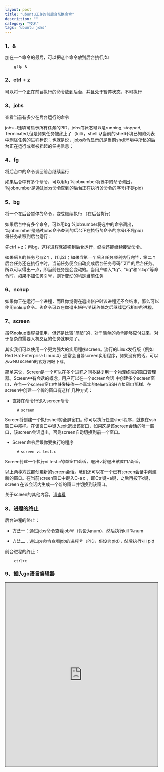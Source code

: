 ```yaml
---
layout: post
title: "ubuntu工作的前后台切换命令"
description: ""
category: "技术" 
tags: "ubuntu jobs" 
---
```


### 1、&   
 
加在一个命令的最后，可以把这个命令放到后台执行,如                   


		gftp &                             



### 2、ctrl + z              

可以将一个正在前台执行的命令放到后台，并且处于暂停状态，不可执行                   

### 3、jobs                    

查看当前有多少在后台运行的命令                   



jobs -l选项可显示所有任务的PID，jobs的状态可以是running, stopped, Terminated,但是如果任务被终止了（kill），shell 从当前的shell环境已知的列表中删除任务的进程标识；也就是说，jobs命令显示的是当前shell环境中所起的后台正在运行或者被挂起的任务信息；           



### 4、fg               

将后台中的命令调至前台继续运行                     


如果后台中有多个命令，可以用fg %jobnumber将选中的命令调出，%jobnumber是通过jobs命令查到的后台正在执行的命令的序号(不是pid)                  
 

### 5、bg                  
 
将一个在后台暂停的命令，变成继续执行 （在后台执行）               



如果后台中有多个命令，可以用bg %jobnumber将选中的命令调出，%jobnumber是通过jobs命令查到的后台正在执行的命令的序号(不是pid)              
将任务转移到后台运行：                

先ctrl + z；再bg，这样进程就被移到后台运行，终端还能继续接受命令。                         

如果后台的任务号有2个，[1],[2]；如果当第一个后台任务顺利执行完毕，第二个后台任务还在执行中时，当前任务便会自动变成后台任务号码“[2]” 的后台任务。所以可以得出一点，即当前任务是会变动的。当用户输入“fg”、“bg”和“stop”等命令时，如果不加任何引号，则所变动的均是当前任务                 



### 6、nohup           

如果你正在运行一个进程，而且你觉得在退出帐户时该进程还不会结束，那么可以使用nohup命令。该命令可以在你退出帐户/关闭终端之后继续运行相应的进程。                 


### 7、screen              

虽然nohup很容易使用，但还是比较”简陋”的，对于简单的命令能够应付过来，对于复杂的需要人机交互的任务就麻烦了。                


其实我们可以使用一个更为强大的实用程序screen。流行的Linux发行版（例如Red Hat Enterprise Linux 4）通常会自带screen实用程序，如果没有的话，可以从GNU screen的官方网站下载。                     


简单来说，Screen是一个可以在多个进程之间多路复用一个物理终端的窗口管理器。Screen中有会话的概念，用户可以在一个screen会话 中创建多个screen窗口，在每一个screen窗口中就像操作一个真实的telnet/SSH连接窗口那样。在screen中创建一个新的窗口有这样 几种方式：          


- 直接在命令行键入screen命令         


		# screen              


Screen将创建一个执行shell的全屏窗口。你可以执行任意shell程序，就像在ssh窗口中那样。在该窗口中键入exit退出该窗口，如果这是该screen会话的唯一窗口，该screen会话退出，否则screen自动切换到前一个窗口。               



- Screen命令后跟你要执行的程序                    


		# screen vi test.c              


Screen创建一个执行vi test.c的单窗口会话，退出vi将退出该窗口/会话。                   

以上两种方式都创建新的screen会话。我们还可以在一个已有screen会话中创建新的窗口。在当前screen窗口中键入C-a c ，即Ctrl键+a键，之后再按下c键，screen 在该会话内生成一个新的窗口并切换到该窗口。                         

关于screen的其他内容，[请查看](http://blog.csdn.net/wind19/article/details/4986458)                    

### 8、进程的终止          

后台进程的终止：                         

- 方法一：通过jobs命令查看job号（假设为num），然后执行kill %num                

- 方法二：通过ps命令查看job的进程号（PID，假设为pid），然后执行kill pid                      

前台进程的终止：                    


		ctrl+c                     




### 9、插入go语言编辑器          
<iframe style="border:1px solid" src="https://wide.b3log.org/playground/8b7cc38b4c12e6fde5c4d15a4f2f32e5.go?embed=true" width="99%" height="600">               
package main             

import "fmt"               

func main() {                   
	fmt.Println("Hello, 世界")                      
}              

</iframe>         



